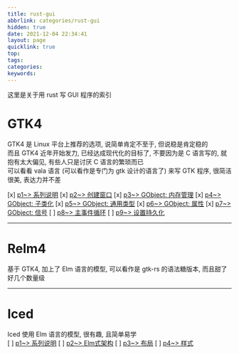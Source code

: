 ```yaml
---
title: rust-gui
abbrlink: categories/rust-gui
hidden: true
date: 2021-12-04 22:34:41
layout: page
quicklink: true
top:
tags:
categories:
keywords:
---
```


这里是关于用 rust 写 GUI 程序的索引  

# GTK4
GTK4 是 Linux 平台上推荐的选项, 说简单肯定不至于, 但说稳是肯定稳的  
而且 GTK4 近年开始发力, 已经达成现代化的目标了, 不要因为是 C 语言写的, 就抱有太大偏见, 有些人只是讨厌 C 语言的繁琐而已  
可以看看 vala 语言 (可以看作是专门为 gtk 设计的语言了) 来写 GTK 程序, 很简洁很美, 表达力并不差  

[x]  [p1~> 系列说明](/posts/rust-gtk4/p1)
[x]  [p2~> 创建窗口](/posts/rust-gtk4/p2)
[x]  [p3~> GObject: 内存管理](/posts/rust-gtk4/p3)
[x]  [p4~> GObject: 子类化](/posts/rust-gtk4/p4)
[x]  [p5~> GObject: 通用类型](/posts/rust-gtk4/p5)
[x]  [p6~> GObject: 属性](/posts/rust-gtk4/p6)
[x]  [p7~> GObject: 信号](/posts/rust-gtk4/p7)
[ ]  [p8~> 主事件循环](/posts/rust-gtk4/p8)
[ ]  [p9~> 设置持久化](/posts/rust-gtk4/p9)

- - -

# Relm4
基于 GTK4, 加上了 Elm 语言的模型, 可以看作是 gtk-rs 的语法糖版本, 而且甜了好几个数量级

- - -

# Iced
Iced 使用 Elm 语言的模型, 很有趣, 且简单易学  
[ ]  [p1~> 系列说明](/posts/rust-iced/p1)
[ ]  [p2~> Elm式架构](/posts/rust-iced/p2)
[ ]  [p3~> 布局](/posts/rust-iced/p3)
[ ]  [p4~> 样式](/posts/rust-iced/p4)


